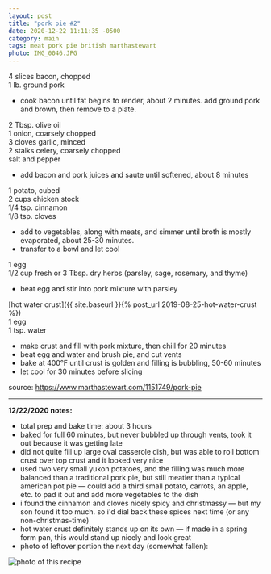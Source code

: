 ```yaml
---
layout: post
title: "pork pie #2"
date: 2020-12-22 11:11:35 -0500
category: main
tags: meat pork pie british marthastewart
photo: IMG_0046.JPG
---
```

4 slices bacon, chopped  
1 lb. ground pork  
* cook bacon until fat begins to render, about 2 minutes. add ground pork and brown,
  then remove to a plate.

2 Tbsp. olive oil  
1 onion, coarsely chopped  
3 cloves garlic, minced  
2 stalks celery, coarsely chopped  
salt and pepper  
* add bacon and pork juices and saute until softened, about 8 minutes

1 potato, cubed  
2 cups chicken stock  
1/4 tsp. cinnamon  
1/8 tsp. cloves  
* add to vegetables, along with meats, and simmer until broth is mostly evaporated,
  about 25-30 minutes.
* transfer to a bowl and let cool

1 egg  
1/2 cup fresh or 3 Tbsp. dry herbs (parsley, sage, rosemary, and thyme)
* beat egg and stir into pork mixture with parsley

[hot water crust]({{ site.baseurl }}{% post_url 2019-08-25-hot-water-crust %})  
1 egg  
1 tsp. water  
* make crust and fill with pork mixture, then chill for 20 minutes
* beat egg and water and brush pie, and cut vents
* bake at 400°F until crust is golden and filling is bubbling, 50-60 minutes
* let cool for 30 minutes before slicing

source: <https://www.marthastewart.com/1151749/pork-pie>

---

**12/22/2020 notes:**

* total prep and bake time: about 3 hours
* baked for full 60 minutes, but never bubbled up through vents, took it out
  because it was getting late
* did not quite fill up large oval casserole dish, but was able to roll bottom
  crust over top crust and it looked very nice
* used two very small yukon potatoes, and the filling was much more balanced than a 
  traditional pork pie, but still meatier than a typical american pot pie — could
  add a third small potato, carrots, an apple, etc. to pad it out and add more
  vegetables to the dish
* i found the cinnamon and cloves nicely spicy and christmassy — but my son found
  it too much. so i'd dial back these spices next time (or any non-christmas-time)
* hot water crust definitely stands up on its own — if made in a spring form pan,
  this would stand up nicely and look great
* photo of leftover portion the next day (somewhat fallen):

![photo of this recipe](/recipes/images/2020-12-22-pork-pie.jpg) 
